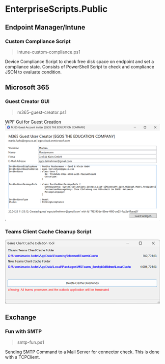 # EnterpriseScripts.Public

## Endpoint Manager/Intune
### Custom Compliance Script
>intune-custom-compliance.ps1

Device Compliance Script to check free disk space on endpoint and set a compliance state. Consists of PowerShell Script to check and compliance JSON to evaluate condition.

## Microsoft 365
### Guest Creator GUI
>m365-guest-creator.ps1

WPF Gui for Guest Creation
![Screenshot](m365-guest-creator-screen1.png)

### Teams Client Cache Cleanup Script
>
![Screenshot](m365-teams-cleaner.png)

## Exchange
### Fun with SMTP
> smtp-fun.ps1

Sending SMTP Command to a Mail Server for connector check. This is done with a TCPClient.
